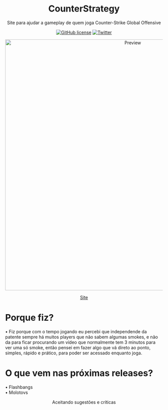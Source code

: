 <h1 align="center">CounterStrategy</h1>
<p align="center">Site para ajudar a gameplay de quem joga Counter-Strike Global Offensive</p>

<p align="center">
 <a href="https://github.com/RobertDS07/CounterStrategy/blob/master/LICENSE"><img alt="GitHub license" src="https://img.shields.io/github/license/RobertDS07/CounterStrategy"></a>
  <a href="https://twitter.com/bugextreme1"><img alt="Twitter" src="https://img.shields.io/twitter/url/https/github.com/RobertDS07/CounterStrategy?style=social"></a>
 </p>
  
 <p align="center">
  <img alt="Preview" src="./components/img/preview1.png" width=800">
</p>

<p align="center">
  <a align="center" href="https://robertds07.github.io/CounterStrategy/">Site</a>
</p>

# Porque fiz?
• Fiz porque com o tempo jogando eu percebi que independende da patente sempre há muitos players que não sabem algumas smokes, e não da para ficar procurando um vídeo que normalmente tem 3 minutos para ver uma só smoke, então pensei em fazer algo que vá direto ao ponto, simples, rápido e prático, para poder ser acessado enquanto joga.

# O que vem nas próximas releases?
• Flashbangs <br>
• Molotovs


<p align="center"> Aceitando sugestões e críticas </p>
